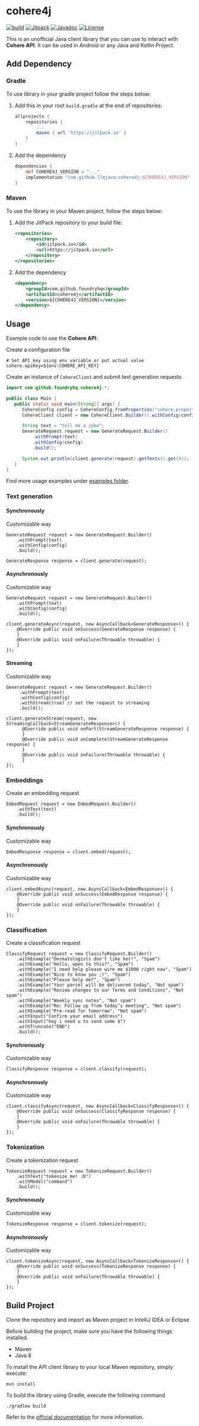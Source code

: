 # cohere4j

[![build](https://github.com/llmjava/cohere4j/actions/workflows/main.yml/badge.svg)](https://github.com/llmjava/cohere4j/actions/workflows/main.yml) [![Jitpack](https://jitpack.io/v/llmjava/cohere4j.svg)](https://jitpack.io/#llmjava/cohere4j) [![Javadoc](https://img.shields.io/badge/JavaDoc-Online-green)](https://llmjava.github.io/cohere4j/javadoc/)  [![License](https://img.shields.io/badge/License-Apache_2.0-blue.svg)](https://opensource.org/licenses/Apache-2.0)

</b>

This is an unofficial Java client library that you can use to interact with **Cohere API**. It can be used in Android or any Java and Kotlin Project.

## Add Dependency

### Gradle

To use library in your gradle project follow the steps below:

1. Add this in your root `build.gradle` at the end of repositories:
    ```groovy
    allprojects {
        repositories {
            ...
            maven { url 'https://jitpack.io' }
        }
    }
    ```
2. Add the dependency
   ```groovy
   dependencies {
       def COHERE4J_VERSION = "..."
       implementation "com.github.llmjava:cohere4j:$COHERE4J_VERSION"
   }
   ```

### Maven

To use the library in your Maven project, follow the steps below:

1. Add the JitPack repository to your build file:
    ```xml
    <repositories>
        <repository>
            <id>jitpack.io</id>
            <url>https://jitpack.io</url>
        </repository>
    </repositories>
    ```
2. Add the dependency
    ```xml
    <dependency>
        <groupId>com.github.foundryhq</groupId>
        <artifactId>cohere4j</artifactId>
        <version>${COHERE4J_VERSION}</version>
    </dependency>
    ```

## Usage

Example code to use the **Cohere API**:

Create a configuration file
```properties
# Set API key using env variable or put actual value
cohere.apiKey=${env:COHERE_API_KEY}
```

Create an instance of `CohereClient` and submit text generation requests

```java
import com.github.foundryhq.cohere4j.*;

public class Main {
   public static void main(String[] args) {
      CohereConfig config = CohereConfig.fromProperties("cohere.properties");
      CohereClient client = new CohereClient.Builder().withConfig(config).build();

      String text = "tell me a joke";
      GenerateRequest request = new GenerateRequest.Builder()
          .withPrompt(text)
          .withConfig(config)
          .build();

      System.out.println(client.generate(request).getTexts().get(0));
   }
}
```

Find more usage examples under [examples folder](https://github.com/llmjava/cohere4j/tree/main/src/test/java/com/github/llmjava/cohere4j).

### Text generation
#### Synchronously
Customizable way

```
GenerateRequest request = new GenerateRequest.Builder()
    .withPrompt(text)
    .withConfig(config)
    .build();

GenerateResponse response = client.generate(request);
```

#### Asynchronously
Customizable way

```
GenerateRequest request = new GenerateRequest.Builder()
    .withPrompt(text)
    .withConfig(config)
    .build();

client.generateAsync(request, new AsyncCallback<GenerateResponse>() {
    @Override public void onSuccess(GenerateResponse response) {
    }
    @Override public void onFailure(Throwable throwable) {
    }
});
```

#### Streaming
Customizable way
```
GenerateRequest request = new GenerateRequest.Builder()
     .withPrompt(text)
     .withConfig(config)
     .withStream(true) // set the request to streaming
     .build();

client.generateStream(request, new StreamingCallback<StreamGenerateResponse>() {
      @Override public void onPart(StreamGenerateResponse response) {
      }
      @Override public void onComplete(StreamGenerateResponse response) {
      }
      @Override public void onFailure(Throwable throwable) {
      }
});
```

### Embeddings
Create an embedding request
```
EmbedRequest request = new EmbedRequest.Builder()
    .withText(text)
    .build();
```
#### Synchronously
Customizable way

```
EmbedResponse response = client.embed(request);
```

#### Asynchronously
Customizable way

```
client.embedAsync(request, new AsyncCallback<EmbedResponse>() {
    @Override public void onSuccess(EmbedResponse response) {
    }
    @Override public void onFailure(Throwable throwable) {
    }
});
```


### Classification
Create a classification request
```
ClassifyRequest request = new ClassifyRequest.Builder()
    .withExample("Dermatologists don't like her!", "Spam")
    .withExample("Hello, open to this?", "Spam")
    .withExample("I need help please wire me $1000 right now", "Spam")
    .withExample("Nice to know you ;)", "Spam")
    .withExample("Please help me?", "Spam")
    .withExample("Your parcel will be delivered today", "Not spam")
    .withExample("Review changes to our Terms and Conditions", "Not spam")
    .withExample("Weekly sync notes", "Not spam")
    .withExample("Re: Follow up from today’s meeting", "Not spam")
    .withExample("Pre-read for tomorrow", "Not spam")
    .withInput("Confirm your email address")
    .withInput("hey i need u to send some $")
    .withTruncate("END")
    .build();
```

#### Synchronously
Customizable way

```
ClassifyResponse response = client.classify(request);
```

#### Asynchronously
Customizable way

```
client.classifyAsync(request, new AsyncCallback<ClassifyResponse>() {
    @Override public void onSuccess(ClassifyResponse response) {
    }
    @Override public void onFailure(Throwable throwable) {
    }
});
```



### Tokenization
Create a tokenization request
```
TokenizeRequest request = new TokenizeRequest.Builder()
    .withText("tokenize me! :D")
    .withModel("command")
    .build();
```

#### Synchronously
Customizable way

```
TokenizeResponse response = client.tokenize(request);
```

#### Asynchronously
Customizable way

```
client.tokenizeAsync(request, new AsyncCallback<TokenizeResponse>() {
    @Override public void onSuccess(TokenizeResponse response) {
    }
    @Override public void onFailure(Throwable throwable) {
    }
});
```

## Build Project

Clone the repository and import as Maven project in IntelliJ IDEA or Eclipse

Before building the project, make sure you have the following things installed.

- Maven
- Java 8

To install the API client library to your local Maven repository, simply execute:

```shell
mvn install
```

To build the library using Gradle, execute the following command

```shell
./gradlew build
```

Refer to the [official documentation](https://maven.apache.org/plugins/maven-deploy-plugin/usage.html) for more information.
